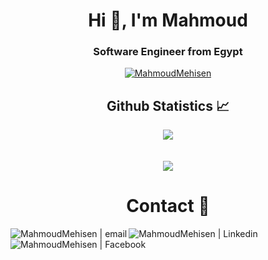 <h1 align="center">Hi 👋, I'm Mahmoud
</a>
<h3 align="center">Software Engineer from Egypt</h3>

<p align="center"> <a href="https://github.com/ryo-ma/github-profile-trophy"><img src="https://github-profile-trophy.vercel.app/?username=MahmoudMehisen
&theme=onedark" alt="MahmoudMehisen
" /></a> </p>



  <h2 align="center"> Github Statistics 📈 </h2>
  
  <div align="center"> 
     <a href="">
      <img align="center" src="https://github-readme-stats-sigma-five.vercel.app/api?username=MahmoudMehisen
&show_icons=true&hide=stars&include_all_commits=true&count_private=true&theme=dark&line_height=40" />
    </a>
    </div>

  <div align="center">
     </br></br>
    <a href="">
      <img align="center" src="https://github-readme-stats.vercel.app/api/top-langs/?username=MahmoudMehisen
&show_icons=true&theme=dark&locale=en&layout=compact"/>
    </a>
</div

<div align="center">
  
<h1 align="center"> Contact 🚀</h2>

[<img align="left" alt="MahmoudMehisen
 | email" src="https://img.icons8.com/fluent/22/000000/gmail.png" />](mailto:mahmoud.mehisen@gmail.com)
[<img align="left" alt="MahmoudMehisen
 | Linkedin" src="https://img.icons8.com/fluent/22/000000/linkedin.png"/>](https://www.linkedin.com/in/mahmoud-mehisen/)
[<img align="left" alt="MahmoudMehisen
 | Facebook"  src="https://img.icons8.com/color/22/000000/facebook-new.png"/>](https://www.facebook.com/M.Boda5/)
  
</div>
